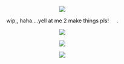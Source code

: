 <p align="center">
  <img src="https://64.media.tumblr.com/381d9f307a1167b6bb02a879b3fb1033/fe87e37f555e3994-af/s540x810/aa0b5f5ad473532f5927c65193f53d8167b61030.pnj"/>
</p>

<p align=center> wip,, haha....yell at me 2 make things pls!⠀⠀. <p align=center>
<p align="center">
  <img src="https://graphic.neocities.org/d85ee6c8-e09c-47cf-b904-2018208329c4.gif"/>
</p>
<p align="center">
  <img src="https://64.media.tumblr.com/ff44e57228a2d8174c9c24b982e71c9c/e3e5998d5c3bab80-0d/s500x750/63b34d6bc7cdaa4d48d56423842bec209c81d2fc.pnj"/>
</p>

<p align="center">
  <img src="https://64.media.tumblr.com/bc4debc13d849cb5a6f49c7028af0823/fe87e37f555e3994-e4/s540x810/84ae290a222411ca66afafa7e0af844646979fe9.pnj"/>
</p>
